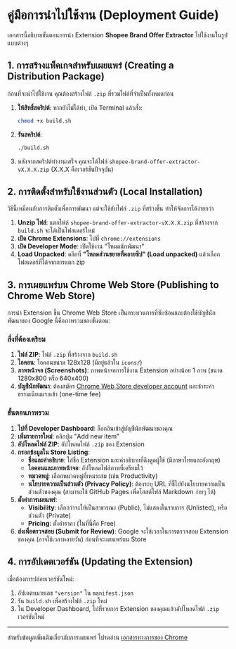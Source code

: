 # คู่มือการนำไปใช้งาน (Deployment Guide)

เอกสารนี้อธิบายขั้นตอนการนำ Extension **Shopee Brand Offer Extractor** ไปใช้งานในรูปแบบต่างๆ

## 1. การสร้างแพ็คเกจสำหรับเผยแพร่ (Creating a Distribution Package)

ก่อนที่จะนำไปใช้งาน คุณต้องสร้างไฟล์ `.zip` ที่รวมไฟล์ที่จำเป็นทั้งหมดก่อน

1.  **ให้สิทธิ์สคริปต์**: หากยังไม่ได้ทำ, เปิด Terminal แล้วสั่ง:
    ```bash
    chmod +x build.sh
    ```
2.  **รันสคริปต์**:
    ```bash
    ./build.sh
    ```
3.  หลังจากสคริปต์ทำงานเสร็จ คุณจะได้ไฟล์ `shopee-brand-offer-extractor-vX.X.X.zip` (X.X.X คือเวอร์ชันปัจจุบัน)

## 2. การติดตั้งสำหรับใช้งานส่วนตัว (Local Installation)

วิธีนี้เหมือนกับการติดตั้งเพื่อการพัฒนา แต่จะใช้กับไฟล์ `.zip` ที่สร้างขึ้น ทำให้จัดการได้ง่ายกว่า

1.  **Unzip ไฟล์**: แตกไฟล์ `shopee-brand-offer-extractor-vX.X.X.zip` ที่สร้างจาก `build.sh` จะได้เป็นโฟลเดอร์ใหม่
2.  **เปิด Chrome Extensions**: ไปที่ `chrome://extensions`
3.  **เปิด Developer Mode**: เปิดใช้งาน "โหมดนักพัฒนา"
4.  **Load Unpacked**: คลิกที่ **"โหลดส่วนขยายที่คลายซิป" (Load unpacked)** แล้วเลือกโฟลเดอร์ที่ได้จากการแตก zip

## 3. การเผยแพร่บน Chrome Web Store (Publishing to Chrome Web Store)

การนำ Extension ขึ้น Chrome Web Store เป็นกระบวนการที่ซับซ้อนและต้องใช้บัญชีนักพัฒนาของ Google นี่คือภาพรวมของขั้นตอน:

### สิ่งที่ต้องเตรียม
1.  **ไฟล์ ZIP**: ไฟล์ `.zip` ที่สร้างจาก `build.sh`
2.  **ไอคอน**: ไอคอนขนาด 128x128 (มีอยู่แล้วใน `icons/`)
3.  **ภาพหน้าจอ (Screenshots)**: ภาพหน้าจอการใช้งาน Extension อย่างน้อย 1 ภาพ (ขนาด 1280x800 หรือ 640x400)
4.  **บัญชีนักพัฒนา**: ต้องสมัคร [Chrome Web Store developer account](https://chrome.google.com/webstore/developer/dashboard) และชำระค่าธรรมเนียมแรกเข้า (one-time fee)

### ขั้นตอนภาพรวม
1.  **ไปที่ Developer Dashboard**: ล็อกอินเข้าสู่บัญชีนักพัฒนาของคุณ
2.  **เพิ่มรายการใหม่**: คลิกปุ่ม "Add new item"
3.  **อัปโหลดไฟล์ ZIP**: อัปโหลดไฟล์ `.zip` ของ Extension
4.  **กรอกข้อมูลใน Store Listing**:
    -   **ชื่อและคำอธิบาย**: ใส่ชื่อ Extension และคำอธิบายที่ดึงดูดผู้ใช้ (มีภาษาไทยและอังกฤษ)
    -   **ไอคอนและภาพหน้าจอ**: อัปโหลดไฟล์ภาพที่เตรียมไว้
    -   **หมวดหมู่**: เลือกหมวดหมู่ที่เหมาะสม (เช่น Productivity)
    -   **นโยบายความเป็นส่วนตัว (Privacy Policy)**: ต้องระบุ URL ที่ชี้ไปยังนโยบายความเป็นส่วนตัวของคุณ (สามารถใช้ GitHub Pages เพื่อโฮสต์ไฟล์ Markdown ง่ายๆ ได้)
5.  **ตั้งค่าการเผยแพร่**:
    -   **Visibility**: เลือกว่าจะให้เป็นสาธารณะ (Public), ไม่แสดงในรายการ (Unlisted), หรือส่วนตัว (Private)
    -   **Pricing**: ตั้งค่าราคา (ในที่นี้คือ Free)
6.  **ส่งเพื่อตรวจสอบ (Submit for Review)**: Google จะใช้เวลาในการตรวจสอบ Extension ของคุณ (อาจใช้เวลาหลายวัน) ก่อนที่จะเผยแพร่บน Store

## 4. การอัปเดตเวอร์ชัน (Updating the Extension)

เมื่อต้องการปล่อยเวอร์ชันใหม่:
1.  อัปเดตหมายเลข `"version"` ใน `manifest.json`
2.  รัน `build.sh` เพื่อสร้างไฟล์ `.zip` ใหม่
3.  ใน Developer Dashboard, ไปที่รายการ Extension ของคุณแล้วอัปโหลดไฟล์ `.zip` เวอร์ชันใหม่

---
สำหรับข้อมูลเพิ่มเติมเกี่ยวกับการเผยแพร่ โปรดอ่าน [เอกสารทางการของ Chrome](https://developer.chrome.com/docs/webstore/publish/)
